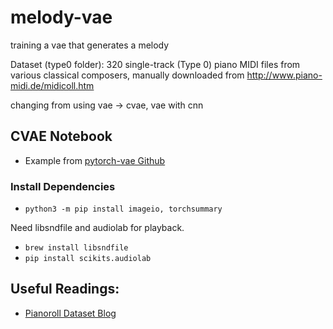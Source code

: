 # melody-vae
training a vae that generates a melody

Dataset (type0 folder): 320 single-track (Type 0) piano MIDI files from various classical composers, manually downloaded from http://www.piano-midi.de/midicoll.htm

changing from using vae -> cvae, vae with cnn


## CVAE Notebook
- Example from [pytorch-vae Github](https://github.com/sksq96/pytorch-vae) 
### Install Dependencies
- `python3 -m pip install imageio, torchsummary`


Need libsndfile and audiolab for playback.
- `brew install libsndfile`
- `pip install scikits.audiolab`

## Useful Readings:
- [Pianoroll Dataset Blog](https://salu133445.github.io/lakh-pianoroll-dataset/representation.html)
